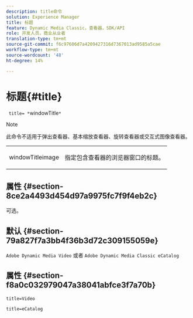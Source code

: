 ```yaml
---
description: title命令
solution: Experience Manager
title: 标题
feature: Dynamic Media Classic，查看器，SDK/API
role: 开发人员，商业从业者
translation-type: tm+mt
source-git-commit: f6c97606d7a4209427316d7367013ad9585a5cae
workflow-type: tm+mt
source-wordcount: '48'
ht-degree: 14%

---
```



# 标题{#title}

` title= *`windowTitle`*`

>[!NOTE]
>
>此命令不适用于弹出查看器、基本缩放查看器、旋转查看器或交互式图像查看器。

<table id="table_406072054CBA4A7BAC8E7AD45E361D37"> 
 <tbody> 
  <tr> 
   <td colname="col1"> <p> <span class="codeph"> <span class="varname"> windowTitleimage</span> </span> </p> </td> 
   <td colname="col2"> <p>指定包含查看器的浏览器窗口的标题。 </p> </td> 
  </tr> 
 </tbody> 
</table>

## 属性 {#section-8ce2a4493d454d97a9975fc7f9f4eb2c}

可选。

## 默认 {#section-79a827f7a3bb4f36b3d72c309155059e}

`Adobe Dynamic Media Video` 或者 `Adobe Dynamic Media Classic eCatalog`

## 属性 {#section-f8a0c032979047a38041abfce3f7a70b}

`title=Video`

`title=eCatalog`
